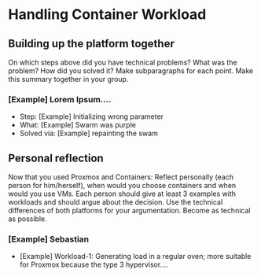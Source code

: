 # Handling Container Workload


## Building up the platform together

On which steps above did you have technical problems? What was the problem? How did you solved it? Make subparagraphs for each point. 
Make this summary together in your group.

### [Example] Lorem Ipsum....
* Step: [Example] Initializing wrong parameter
* What: [Example] Swarm was purple
* Solved via: [Example] repainting the swam

## Personal reflection

Now that you used Proxmox and Containers: Reflect personally (each person for him/herself), when would you choose containers and when would you use VMs.
Each person should give at least 3 examples with workloads and should argue about the decision. Use the technical differences of both platforms for your argumentation. Become as technical as possible. 

### [Example] Sebastian

* [Example] Workload-1: Generating load in a regular oven; more suitable for Proxmox because the type 3 hypervisor....


